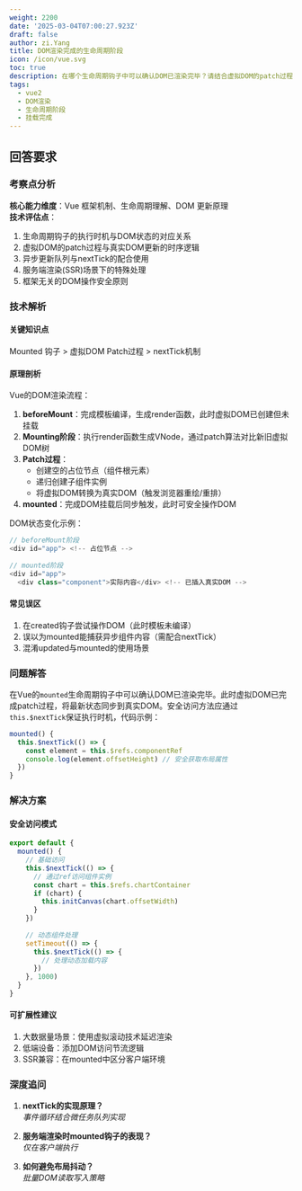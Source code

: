```yaml
---
weight: 2200
date: '2025-03-04T07:00:27.923Z'
draft: false
author: zi.Yang
title: DOM渲染完成的生命周期阶段
icon: /icon/vue.svg
toc: true
description: 在哪个生命周期钩子中可以确认DOM已渲染完毕？请结合虚拟DOM的patch过程，说明该阶段前后DOM状态的变化及访问渲染后DOM的安全方法。
tags:
  - vue2
  - DOM渲染
  - 生命周期阶段
  - 挂载完成
---
```


## 回答要求

### 考察点分析

**核心能力维度**：Vue 框架机制、生命周期理解、DOM 更新原理  
**技术评估点**：

1. 生命周期钩子的执行时机与DOM状态的对应关系
2. 虚拟DOM的patch过程与真实DOM更新的时序逻辑
3. 异步更新队列与nextTick的配合使用
4. 服务端渲染(SSR)场景下的特殊处理
5. 框架无关的DOM操作安全原则

### 技术解析

#### 关键知识点

Mounted 钩子 > 虚拟DOM Patch过程 > nextTick机制

#### 原理剖析

Vue的DOM渲染流程：

1. **beforeMount**：完成模板编译，生成render函数，此时虚拟DOM已创建但未挂载
2. **Mounting阶段**：执行render函数生成VNode，通过patch算法对比新旧虚拟DOM树
3. **Patch过程**：
   - 创建空的占位节点（组件根元素）
   - 递归创建子组件实例
   - 将虚拟DOM转换为真实DOM（触发浏览器重绘/重排）
4. **mounted**：完成DOM挂载后同步触发，此时可安全操作DOM

DOM状态变化示例：

```javascript
// beforeMount阶段
<div id="app"> <!-- 占位节点 -->
  
// mounted阶段
<div id="app">
  <div class="component">实际内容</div> <!-- 已插入真实DOM -->
```

#### 常见误区

1. 在created钩子尝试操作DOM（此时模板未编译）
2. 误以为mounted能捕获异步组件内容（需配合nextTick）
3. 混淆updated与mounted的使用场景

### 问题解答

在Vue的`mounted`生命周期钩子中可以确认DOM已渲染完毕。此时虚拟DOM已完成patch过程，将最新状态同步到真实DOM。安全访问方法应通过`this.$nextTick`保证执行时机，代码示例：

```javascript
mounted() {
  this.$nextTick(() => {
    const element = this.$refs.componentRef
    console.log(element.offsetHeight) // 安全获取布局属性
  })
}
```

### 解决方案

#### 安全访问模式

```javascript
export default {
  mounted() {
    // 基础访问
    this.$nextTick(() => {
      // 通过ref访问组件实例
      const chart = this.$refs.chartContainer
      if (chart) {
        this.initCanvas(chart.offsetWidth) 
      }
    })
    
    // 动态组件处理
    setTimeout(() => {
      this.$nextTick(() => {
        // 处理动态加载内容
      })
    }, 1000)
  }
}
```

#### 可扩展性建议

1. 大数据量场景：使用虚拟滚动技术延迟渲染
2. 低端设备：添加DOM访问节流逻辑
3. SSR兼容：在mounted中区分客户端环境

### 深度追问

1. **nextTick的实现原理？**  
   _事件循环结合微任务队列实现_

2. **服务端渲染时mounted钩子的表现？**  
   _仅在客户端执行_

3. **如何避免布局抖动？**  
   _批量DOM读取写入策略_
